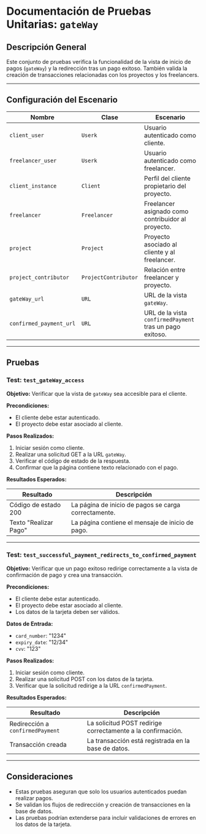 # Documentación de Pruebas Unitarias: `gateWay`

## Descripción General
Este conjunto de pruebas verifica la funcionalidad de la vista de inicio de pagos (`gateWay`) y la redirección tras un pago exitoso. También valida la creación de transacciones relacionadas con los proyectos y los freelancers.

---

## Configuración del Escenario

| **Nombre**              | **Clase**                  | **Escenario**                                                         |
|-------------------------|----------------------------|------------------------------------------------------------------------|
| `client_user`           | `Userk`                   | Usuario autenticado como cliente.                                     |
| `freelancer_user`       | `Userk`                   | Usuario autenticado como freelancer.                                  |
| `client_instance`       | `Client`                  | Perfil del cliente propietario del proyecto.                          |
| `freelancer`            | `Freelancer`              | Freelancer asignado como contribuidor al proyecto.                    |
| `project`               | `Project`                 | Proyecto asociado al cliente y al freelancer.                         |
| `project_contributor`   | `ProjectContributor`       | Relación entre freelancer y proyecto.                                 |
| `gateWay_url`           | `URL`                     | URL de la vista `gateWay`.                                            |
| `confirmed_payment_url` | `URL`                     | URL de la vista `confirmedPayment` tras un pago exitoso.              |

---

## Pruebas

### Test: `test_gateWay_access`

**Objetivo:** Verificar que la vista de `gateWay` sea accesible para el cliente.

**Precondiciones:**
- El cliente debe estar autenticado.
- El proyecto debe estar asociado al cliente.

**Pasos Realizados:**
1. Iniciar sesión como cliente.
2. Realizar una solicitud GET a la URL `gateWay`.
3. Verificar el código de estado de la respuesta.
4. Confirmar que la página contiene texto relacionado con el pago.

**Resultados Esperados:**

| **Resultado**            | **Descripción**                                 |
|--------------------------|------------------------------------------------|
| Código de estado 200     | La página de inicio de pagos se carga correctamente. |
| Texto "Realizar Pago"    | La página contiene el mensaje de inicio de pago. |

---

### Test: `test_successful_payment_redirects_to_confirmed_payment`

**Objetivo:** Verificar que un pago exitoso redirige correctamente a la vista de confirmación de pago y crea una transacción.

**Precondiciones:**
- El cliente debe estar autenticado.
- El proyecto debe estar asociado al cliente.
- Los datos de la tarjeta deben ser válidos.

**Datos de Entrada:**
- `card_number`: "1234"
- `expiry_date`: "12/34"
- `cvv`: "123"

**Pasos Realizados:**
1. Iniciar sesión como cliente.
2. Realizar una solicitud POST con los datos de la tarjeta.
3. Verificar que la solicitud redirige a la URL `confirmedPayment`.

**Resultados Esperados:**

| **Resultado**                | **Descripción**                                             |
|------------------------------|------------------------------------------------------------|
| Redirección a `confirmedPayment` | La solicitud POST redirige correctamente a la confirmación. |
| Transacción creada           | La transacción está registrada en la base de datos.        |

---

## Consideraciones
- Estas pruebas aseguran que solo los usuarios autenticados puedan realizar pagos.
- Se validan los flujos de redirección y creación de transacciones en la base de datos.
- Las pruebas podrían extenderse para incluir validaciones de errores en los datos de la tarjeta.
